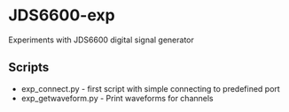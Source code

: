 # JDS6600-exp

Experiments with JDS6600 digital signal generator

## Scripts

* exp_connect.py - first script with simple connecting to predefined port
* exp_getwaveform.py - Print waveforms for channels

